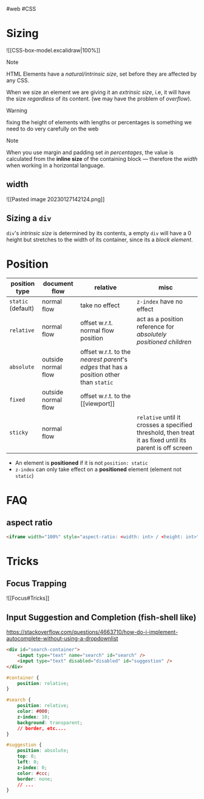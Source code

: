 #web 
#CSS

# Sizing


![[CSS-box-model.excalidraw|100%]]

>[!NOTE]
>HTML Elements have a _natural/intrinsic size_, set before they are affected by any CSS.
>
>When we size an element we are giving it an _extrinsic size_, i.e, it will have the size _regardless_ of its content. (we may have the problem of _overflow_).

>[!WARNING]
>fixing the height of elements with lengths or percentages is something we need to do very carefully on the web

> [!NOTE]
> When you use margin and padding set _in percentages_, the value is calculated from the **inline size** of the containing block — therefore the _width_ when working in a horizontal language.

## width

![[Pasted image 20230127142124.png]]

## Sizing a `div`

`div`'s _intrinsic size_ is determined by its contents, a empty `div` will have a $0$ height but stretches to the width of its container, since its a _block element_.  

# Position

| position type      | document flow       | relative                                                                                | misc                                                                                                     |
| ------------------ | ------------------- | --------------------------------------------------------------------------------------- | -------------------------------------------------------------------------------------------------------- |
| `static` (default) | normal flow         | take no effect                                                                          | `z-index` have no effect                                                                                 |
| `relative`         | normal flow         | offset w.r.t. normal flow position                                                      | act as a position reference for _absolutely positioned children_                                         |
| `absolute`         | outside normal flow | offset w.r.t. to the _nearest parent_'s _edges_ that has a position other than `static` |                                                                                                          |
| `fixed`            | outside normal flow | offset w.r.t. to the [[viewport]]                                                         |                                                                                                          |
| `sticky`           | normal flow         |                                                                                         | `relative` until it crosses a specified threshold, then treat it as fixed until its parent is off screen | 

- An element is **positioned** if it is not `position: static`
- `z-index` can only take effect on a **positioned** element (element not `static`)


# FAQ

## aspect ratio

```html
<iframe width="100%" style="aspect-ratio: <width: int> / <height: int>" src=.../>
```


# Tricks

## Focus Trapping

![[Focus#Tricks]]


## Input Suggestion and Completion (fish-shell like)

https://stackoverflow.com/questions/4663710/how-do-i-implement-autocomplete-without-using-a-dropdownlist

```html
<div id="search-container">
    <input type="text" name="search" id="search" />
    <input type="text" disabled="disabled" id="suggestion" />
</div>
```

```css
#container {
    position: relative;
}

#search {
    position: relative;
    color: #000;
    z-index: 10;
    background: transparent;
    // border, etc....
}

#suggestion {
    position: absolute;
    top: 0;
    left: 0;
    z-index: 0;
    color: #ccc;
    border: none;
    // ...
}
```
